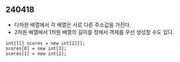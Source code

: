 ## 240418

- 다차원 배열에서 각 배열은 서로 다른 주소값을 가진다.
- 2차원 배열에서 1차원 배열의 길이를 정해서 객체를 우선 생성할 수도 있다.
```
int[][] scores = new int[2][];
scores[0] = new int[3];
scores[1] = new int[2];
```